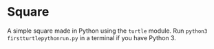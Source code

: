 # Square
A simple square made in Python using the `turtle` module. Run `python3 firstturtlepythonrun.py` in a terminal if you have Python 3.
